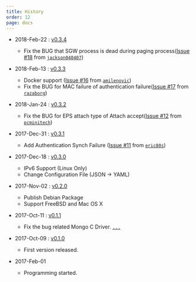 ```yaml
---
title: History
order: 12
page: docs
---
```


- 2018-Feb-22 : [v0.3.4](https://github.com/acetcom/nextepc/archive/v0.3.4.tar.gz)
    - Fix the BUG that SGW process is dead during paging process([Issue #18](https://github.com/acetcom/nextepc/issues/18) from [`jackson040407`](https://github.com/jackson040407))


- 2018-Feb-13 : [v0.3.3](https://github.com/acetcom/nextepc/archive/v0.3.3.tar.gz)
    - Docker support ([Issue #16](https://github.com/acetcom/nextepc/issues/16) from [`amilenovic`](https://github.com/amilenovic))
    - Fix the BUG for MAC failure of authentication failure([Issue #17](https://github.com/acetcom/nextepc/issues/17) from [`razaborg`](https://github.com/razaborg))


- 2018-Jan-24 : [v0.3.2](https://github.com/acetcom/nextepc/archive/v0.3.2.tar.gz)
    - Fix the BUG for EPS attach type of Attach accept([Issue #12](https://github.com/acetcom/nextepc/issues/12) from [`pcminitech`](https://github.com/pcminitech))


- 2017-Dec-31 : [v0.3.1](https://github.com/acetcom/nextepc/archive/v0.3.1.tar.gz)
    - Add Authentication Synch Failure ([Issue #11](https://github.com/acetcom/nextepc/issues/11) from [`eric80s`](https://github.com/eric80s))


- 2017-Dec-18 : [v0.3.0](https://github.com/acetcom/nextepc/archive/v0.3.0.tar.gz)
    - IPv6 Support (Linux Only)
    - Change Configuration File (JSON -> YAML)


- 2017-Nov-02 : [v0.2.0](https://github.com/acetcom/nextepc/archive/v0.2.0.tar.gz)
    - Publish Debian Package
    - Support FreeBSD and Mac OS X


- 2017-Oct-11 : [v0.1.1](https://github.com/acetcom/nextepc/archive/v0.1.1.tar.gz)
    - Fix the bug related Mongo C Driver. [`...`](https://github.com/acetcom/nextepc/commit/4245502ae287df9c457621b3f4cccb519c4d4878)


- 2017-Oct-09 : [v0.1.0](https://github.com/acetcom/nextepc/archive/v0.1.0.tar.gz)
    - First version released.


- 2017-Feb-01
    - Programming started.
